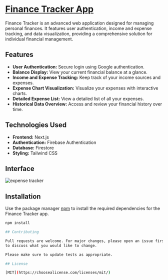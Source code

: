 # [Finance Tracker App](finance-tracker-neon-delta.vercel.app)

Finance Tracker is an advanced web application designed for managing personal finances. It features user authentication, income and expense tracking, and data visualization, providing a comprehensive solution for individual financial management.

## Features

- **User Authentication:** Secure login using Google authentication.
- **Balance Display:** View your current financial balance at a glance.
- **Income and Expense Tracking:** Keep track of your income sources and expenses.
- **Expense Chart Visualization:** Visualize your expenses with interactive charts.
- **Detailed Expense List:** View a detailed list of all your expenses.
- **Historical Data Overview:** Access and review your financial history over time.

## Technologies Used

- **Frontend:** Next.js
- **Authentication:** Firebase Authentication
- **Database:** Firestore
- **Styling:** Tailwind CSS

## Interface 

![expense tracker](https://github.com/Imsachin010/finance-tracker/assets/97721592/7de8d9a2-2e9f-4409-a418-3e6379ecbc38)

## Installation

Use the package manager [npm](https://www.npmjs.com/) to install the required dependencies for the Finance Tracker app.

```bash
npm install

## Contributing

Pull requests are welcome. For major changes, please open an issue first
to discuss what you would like to change.

Please make sure to update tests as appropriate.

## License

[MIT](https://choosealicense.com/licenses/mit/)
